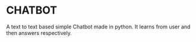 # CHATBOT
A text to text based simple Chatbot made in python. It learns from user and then answers respectively.
